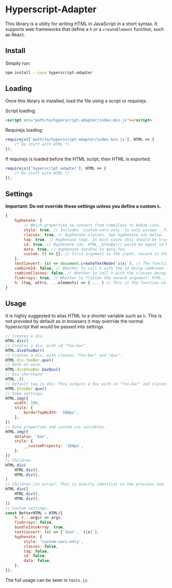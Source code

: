 <!-- markdownlint-disable no-inline-html no-bare-urls line-length no-trailing-punctuation -->

# Hyperscript-Adapter

This library is a utility for writing HTML in JavaScript in a short syntax. It supports web frameworks that define a `h` or a `createElement` function, such as React.

## Install

Simpily run:

```bash
npm install --save hyperscript-adapter
```

## Loading

Once this library is installed, load the file using a script or requirejs.

Script loading:

```html
<script src="path/to/hyperscript-adapter/index.min.js"></script>
```

Requirejs loading:

```js
requirejs(['path/to/hyperscript-adapter/index.min.js'], HTML => {
    /* Do stuff with HTML */
});
```

If requirejs is loaded before the HTML script, then HTML is exported:

```js
requirejs(['hyperscript-adapter'], HTML => {
    /* Do stuff with HTML */
});
```

## Settings

**Important: Do not override these settings unless you define a custom `h`.**

```js
{
    hyphenate: {
        // Which properties to convert from camelCase to kebab-case.
        style: true, // Includes 'custom-vars-only' to only escape __fooBar as --foo-bar.
        classes: true, // Hyphenate classes. See hyphenate ids below.
        tag: true, // Hyphenate tags. In most cases this should be true for compatibility with web components.
        id: true, // Hyphenate ids: HTML._$fooBar() would be equal to HTML["_$foo-bar"]()
        data: true, // Hyphenate dataFoo to data-foo.
        custom: () => {}, // First argument is the input, second is the toKebabCase function. This allows for custom middleware that gets executed before the call to h.
    },
    textConvert: (x) => document.createTextNode(`${x}`), // The function that is called when an element is text.
    combineId: false, // Whether to call h with the id being combined (tag#foo)
    combineClasses: false, // Whether to call h with the classes being combined (tag.foo.bar)
    fixArrays: true, // Whether to flatten the second argument: HTML._({}, [elem, otherelem]) would be equivalent as HTML._({}, elem, otherelem)
    h: (tag, attrs, ...elements) => { ... } // This is the function called at the end.
}
```

## Usage

It is highly suggested to alias HTML to a shorter variable such as `h`. This is not provided by default as in browsers it may override the normal hyperscript that would be passed into settings.

```js
// Creates a div.
HTML.div()
// Creates a div, with id "foo-bar".
HTML.div$fooBar()
// Creates a div, with classes "foo-bar" and "qux".
HTML.div.fooBar.qux()
// Both at once.
HTML.div$fooBar.bazQux()
// Div shorthand
HTML._()
// Default tag is div: This outputs a div with id "foo-bar" and classes "qux"
HTML.$fooBar.qux()
// Some settings.
HTML.img({
    width: 100,
    style: {
        borderTopWidth: '100px',
    },
})
// Data properties and custom css variables.
HTML.img({
    dataFoo: 'bar',
    style: {
        __customProperty: '100px',
    },
})
// Children
HTML.div(
    HTML.div(),
    HTML.div(),
)
// Children (in array). This is exactly identical to the previous one.
HTML.div([
    HTML.div(),
    HTML.div(),
])
// Custom settings.
const BetterHTML = HTML({
    h: (...args) => args,
    fixArrays: false,
    bundleIntoArray: true,
    textConvert: (x) => ['text', `${x}`],
    hyphenate: {
        style: 'custom-vars-only',
        classes: false,
        tag: false,
        id: false,
        data: false,
    },
});
```

The full usage can be seen in `tests.js`.
